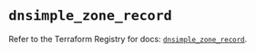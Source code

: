 # `dnsimple_zone_record`

Refer to the Terraform Registry for docs: [`dnsimple_zone_record`](https://registry.terraform.io/providers/dnsimple/dnsimple/1.9.0/docs/resources/zone_record).
